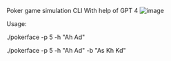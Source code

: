 Poker game simulation CLI
With help of GPT 4
![image](https://github.com/huynq55/pokerface/assets/1425348/bee4f359-8781-46d0-926e-c2cb18c062c8)

Usage:

./pokerface -p 5 -h "Ah Ad"

./pokerface -p 5 -h "Ah Ad" -b "As Kh Kd"
